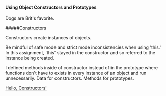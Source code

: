 

#### Using Object Constructors and Prototypes

Dogs are Brit's favorite.

#####Constructors

Constructors create instances of objects.

Be mindful of safe mode and strict mode inconsistencies when using 'this.'
In this assignment, 'this' stayed in the constructor  and so referred to the instance being created.



I defined methods inside of constructor instead of in the prototype where functions don't have to exists in every instance of an object and run unnecessarily. Data for constructors. Methods for prototypes.

[Hello, Constructors!](http://tiy-snehelpatel-constructors-hw.surge.sh)
